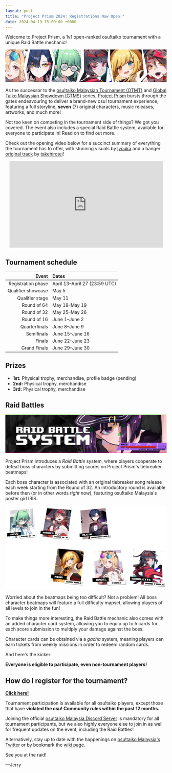 ```yaml
---
layout: post
title: "Project Prism 2024: Registrations Now Open!"
date: 2024-04-19 15:00:00 +0000
---
```


Welcome to Project Prism, a 1v1 open-ranked osu!taiko tournament with a unique Raid Battle mechanic!

![](/wiki/shared/news/2024-04-19-project-prism-2024-registrations-now-open/banner.jpg)

As the successor to the [osu!taiko Malaysian Tournament (OTMT)](/wiki/Tournaments/OTMT/2022) and [Global Taiko Malaysian Showdown (GTMS)](https://gtsosu.com/gtms/home) series, [Project Prism](https://prism.osumalaysia.org/) bursts through the gates endeavouring to deliver a brand-new osu! tournament experience, featuring a full storyline, **seven** (7) original characters, music releases, artworks, and much more!

Not too keen on competing in the tournament side of things? We got you covered. The event also includes a special Raid Battle system, available for everyone to participate in! Read on to find out more.

Check out the opening video below for a succinct summary of everything the tournament has to offer, with stunning visuals by [Iyouka](https://osu.ppy.sh/users/7138499) and a banger [original track](https://soundcloud.com/takehirotei/yaefract-opening) by [takehirotei](https://osu.ppy.sh/users/11793794)!

<div align="center">
    <iframe width="95%" style="aspect-ratio: 16 / 9;" src="https://www.youtube.com/embed/N6PRgV6Hu5s" frameborder="0" allowfullscreen></iframe>
</div>

## Tournament schedule

| Event | Dates |
| --: | :-- |
| Registration phase | April 13–April 27 (23:59 UTC) |
| Qualifier showcase | May 5 |
| Qualifier stage | May 11 |
| Round of 64 | May 18–May 19 |
| Round of 32 | May 25–May 26 |
| Round of 16 | June 1–June 2 |
| Quarterfinals | June 8–June 9 |
| Semifinals | June 15–June 16 |
| Finals | June 22–June 23 |
| Grand Finals | June 29–June 30 |

## Prizes

- **1st:** Physical trophy, merchandise, profile badge (pending)
- **2nd:** Physical trophy, merchandise
- **3rd:** Physical trophy, merchandise

## Raid Battles

![](/wiki/shared/news/2024-04-19-project-prism-2024-registrations-now-open/raid-banner.jpg)

Project Prism introduces a *Raid Battle* system, where players cooperate to defeat boss characters by submitting scores on Project Prism's tiebreaker beatmaps!

Each boss character is associated with an original tiebreaker song release each week starting from the Round of 32. An introductory round is available before then (or in other words *right now*), featuring osu!taiko Malaysia's poster girl IRIS.

![](/wiki/Tournaments/Project_Prism/2024/img/character-cards.png)

Worried about the beatmaps being too difficult? Not a problem! All boss character beatmaps will feature a full difficulty mapset, allowing players of all levels to join in the fun!

To make things more interesting, the Raid Battle mechanic also comes with an added character card system, allowing you to equip up to 5 cards for each score submission to multiply your damage against the boss.

Character cards can be obtained via a *gacha* system, meaning players can earn tickets from weekly missions in order to redeem random cards.

And here's the kicker:

**Everyone is eligible to participate, even non-tournament players!**

## How do I register for the tournament?

**[Click here!](https://prism.osumalaysia.org/registration)**

Tournament participation is available for all osu!taiko players, except those that have **violated the osu! Community rules within the past 12 months.**

Joining the official [osu!taiko Malaysia Discord Server](https://discord.com/invite/osutaikomy) is mandatory for all tournament participants, but we also highly everyone else to join in as well for frequent updates on the event, including the Raid Battles!

Alternatively, stay up to date with the happenings on [osu!taiko Malaysia's Twitter](https://twitter.com/osutaikomy) or by bookmark the [wiki page](/wiki/Tournaments/Project_Prism/2024).

See you at the raid!

—Jerry
